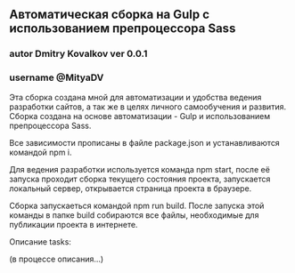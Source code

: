 ## Автоматическая сборка на Gulp с использованием препроцессора Sass
### autor Dmitry Kovalkov ver 0.0.1
### username @MityaDV

Эта сборка создана мной для автоматизации и удобства ведения разработки сайтов, а так же в целях личного самообучения и развития.
Сборка создана на основе автоматизации - Gulp и использованием препроцессора Sass.


Все зависимости прописаны в файле package.json и устанавливаются командой npm i.

Для ведения разработки используется команда npm start, после её запуска проходит сборка текущего состояния проекта, запускается локальный сервер, открывается страница проекта в браузере.

Сборка запускаеться командой npm run build. После запуска этой команды в папке build собираются все файлы, необходимые для публикации проекта в интернете.

Описание tasks:

(в процессе описания...)
